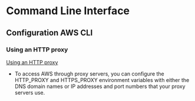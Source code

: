# Command Line Interface


## Configuration AWS CLI

### Using an HTTP proxy

[Using an HTTP proxy](https://docs.aws.amazon.com/cli/latest/userguide/cli-configure-proxy.html)

- To access AWS through proxy servers, you can configure the HTTP_PROXY and HTTPS_PROXY environment variables with either the DNS domain names or IP addresses and port numbers that your proxy servers use.